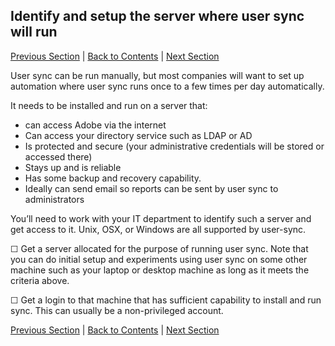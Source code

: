 ## Identify and setup the server where user sync will run

[Previous Section](setup_adobeio.md) | [Back to Contents](Contents.md) |  [Next Section](install_sync.md)


User sync can be run manually, but most companies will want to set up automation where user sync runs once to a few times per day automatically.

It needs to be installed and run on a server that:

  - can access Adobe via the internet
  - Can access your directory service such as LDAP or AD
  - Is protected and secure (your administrative credentials will be stored or accessed there)
  - Stays up and is reliable
  - Has some backup and recovery capability.
  - Ideally can send email so reports can be sent by user sync to administrators

You’ll need to work with your IT department to identify such a server and get access to it.
Unix, OSX, or Windows are all supported by user-sync.

&#9744; Get a server allocated for the purpose of running user sync.  Note that you can do initial setup and experiments using user sync on some other machine such as your laptop or desktop machine as long as it meets the criteria above.

&#9744; Get a login to that machine that has sufficient capability to install and run sync.  This can usually be a non-privileged account.




[Previous Section](setup_adobeio.md) | [Back to Contents](Contents.md) |  [Next Section](install_sync.md)

